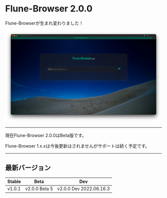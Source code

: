 # Flune-Browser 2.0.0
Flune-Browserが生まれ変わりました！

![](./other_data/screenshot-2.0.0.png)


---

現在Flune-Browser 2.0.0はBeta版です。

Flune-Browser 1.x.xは今後更新はされませんがサポートは続く予定です。

---

## 最新バージョン
|Stable|     Beta    |          Dev          |
|------|-------------|-----------------------|
|v1.0.1|v2.0.0 Beta 5|v2.0.0 Dev 2022.06.16.3|
